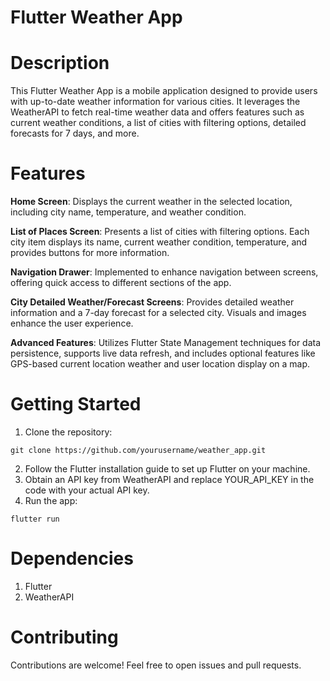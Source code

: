 # Flutter Weather App


# Description
This Flutter Weather App is a mobile application designed to provide users with up-to-date weather information for various cities. It leverages the WeatherAPI to fetch real-time weather data and offers features such as current weather conditions, a list of cities with filtering options, detailed forecasts for 7 days, and more.

# Features
**Home Screen**: Displays the current weather in the selected location, including city name, temperature, and weather condition.

**List of Places Screen**: Presents a list of cities with filtering options. Each city item displays its name, current weather condition, temperature, and provides buttons for more information.

**Navigation Drawer**: Implemented to enhance navigation between screens, offering quick access to different sections of the app.

**City Detailed Weather/Forecast Screens**: Provides detailed weather information and a 7-day forecast for a selected city. Visuals and images enhance the user experience.

**Advanced Features**: Utilizes Flutter State Management techniques for data persistence, supports live data refresh, and includes optional features like GPS-based current location weather and user location display on a map.

# Getting Started
1. Clone the repository:
```
git clone https://github.com/yourusername/weather_app.git
```

2. Follow the Flutter installation guide to set up Flutter on your machine.
3. Obtain an API key from WeatherAPI and replace YOUR_API_KEY in the code with your actual API key.
4. Run the app:
```
flutter run
```

# Dependencies
1. Flutter
2. WeatherAPI

# Contributing
Contributions are welcome! Feel free to open issues and pull requests.